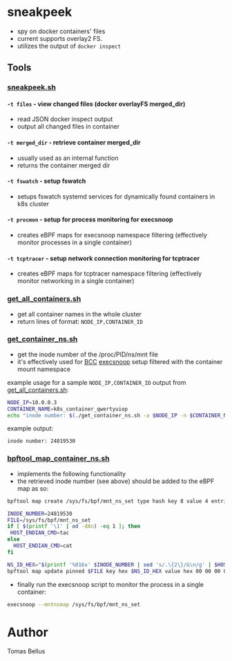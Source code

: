 # sneakpeek

- spy on docker containers' files
- current supports overlay2 FS.
- utilizes the output of `docker inspect`

## Tools
### [sneakpeek.sh](./sneakpeek.sh)

#### `-t files` - view changed files (docker overlayFS merged\_dir)
- read JSON docker inspect output
- output all changed files in container

#### `-t merged_dir` - retrieve container merged\_dir
- usually used as an internal function
- returns the container merged dir

#### `-t fswatch` - setup fswatch
- setups fswatch systemd services for dynamically found containers in k8s cluster

#### `-t procmon` - setup for process monitoring for execsnoop
- creates eBPF maps for execsnoop namespace filtering (effectively monitor processes in a single container)

#### `-t tcptracer` - setup network connection monitoring for tcptracer

- creates eBPF maps for tcptracer namespace filtering (effectively monitor networking in a single container)

### [get\_all\_containers.sh](./get_all_containers.sh)

- get all container names in the whole cluster
- return lines of format: `NODE_IP,CONTAINER_ID`

### [get\_container\_ns.sh](./get_container_ns.sh)

- get the inode number of the /proc/PID/ns/mnt file
- it's effectively used for [BCC](https://github.com/iovisor/bcc) [execsnoop](https://github.com/iovisor/bcc/blob/master/tools/execsnoop.py) setup filtered with the container mount namespace

example usage for a sample `NODE_IP,CONTAINER_ID` output from [get\_all\_containers.sh](./get_all_containers.sh):
```bash
NODE_IP=10.0.0.3
CONTAINER_NAME=k8s_container_qwertyuiop
echo "inode number: $(./get_container_ns.sh -a $NODE_IP -n $CONTAINER_NAME)"
```

example output:
```
inode number: 24819530
```

### [bpftool\_map\_container\_ns.sh](./bpftool_map_container_ns.sh)
- implements the following functionality
- the retrieved inode number (see above) should be added to the eBPF map as so:
```bash
bpftool map create /sys/fs/bpf/mnt_ns_set type hash key 8 value 4 entries 128 name mnt_ns_set flags 0

INODE_NUMBER=24819530
FILE=/sys/fs/bpf/mnt_ns_set
if [ $(printf '\1' | od -dAn) -eq 1 ]; then
 HOST_ENDIAN_CMD=tac
else
  HOST_ENDIAN_CMD=cat
fi

NS_ID_HEX="$(printf '%016x' $INODE_NUMBER | sed 's/.\{2\}/&\n/g' | $HOST_ENDIAN_CMD)"
bpftool map update pinned $FILE key hex $NS_ID_HEX value hex 00 00 00 00 any
```

- finally run the execsnoop script to monitor the process in a single container:
```bash
execsnoop --mntnsmap /sys/fs/bpf/mnt_ns_set
```

# Author

Tomas Bellus
